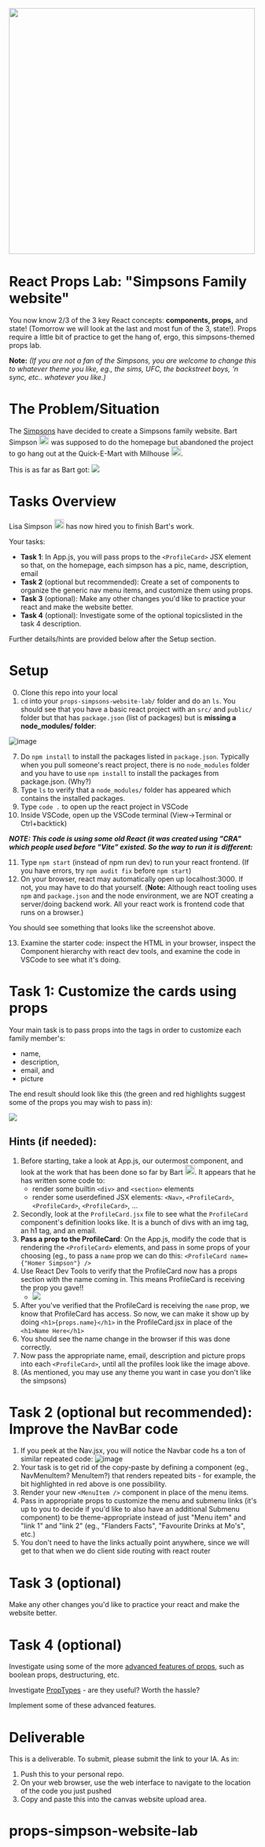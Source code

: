<img src="https://upload.wikimedia.org/wikipedia/commons/b/bc/The_Simpsons_Logo.svg" width="500">

# React Props Lab: "Simpsons Family website"

You now know 2/3 of the 3 key React concepts: <strong>components, props,</strong> and state! (Tomorrow we will look at the last and most fun of the 3, state!). Props require a little bit of practice to get the hang of, ergo, this simpsons-themed props lab.

<strong>Note:</strong> <em>(If you are not a fan of the Simpsons, you are welcome to change this to whatever theme you like, eg., the sims, UFC, the backstreet boys, 'n sync, etc.. whatever you like.)</em>

# The Problem/Situation

The <a href="https://en.wikipedia.org/wiki/The_Simpsons">Simpsons</a> have decided to create a Simpsons family website. Bart Simpson <img src="https://upload.wikimedia.org/wikipedia/en/a/aa/Bart_Simpson_200px.png" height="20"> was supposed to do the homepage but abandoned the project to go hang out at the Quick-E-Mart with Milhouse <img src="https://upload.wikimedia.org/wikipedia/en/1/11/Milhouse_Van_Houten.png" height="20">.

This is as far as Bart got: 
<img src="https://user-images.githubusercontent.com/24878576/126073747-7d59c309-05bf-4b49-a9c7-035c1765419d.png">

# Tasks Overview

Lisa Simpson <img src="https://upload.wikimedia.org/wikipedia/en/e/ec/Lisa_Simpson.png" height="20"> has now hired you to finish Bart's work.

Your tasks:
- <strong>Task 1</strong>: In App.js, you will pass props to the `<ProfileCard>` JSX element so that, on the homepage, each simpson has a pic, name, description, email
- <strong>Task 2</strong> (optional but recommended): Create a set of components to organize the generic nav menu items, and customize them using props.
- <strong>Task 3</strong> (optional): Make any other changes you'd like to practice your react and make the website better.
- <strong>Task 4</strong> (optional): Investigate some of the optional topicslisted in the task 4 description.
 
Further details/hints are provided below after the Setup section.

# Setup

0. Clone this repo into your local
1. `cd` into your `props-simpsons-website-lab/` folder and do an `ls`. You should see that you have a basic react project with an `src/` and `public/` folder but  that has `package.json` (list of packages) but is <strong>missing a node_modules/ folder</strong>:

![image](https://user-images.githubusercontent.com/24878576/126079216-d7fbdbde-27b1-455c-bb9b-2ea64bb7fba6.png)

7. Do `npm install` to install the packages listed in `package.json`. Typically when you pull someone's react project, there is no `node_modules` folder and you have to use `npm install` to install the packages from package.json. (Why?)
8. Type `ls` to verify that a `node_modules/` folder has appeared which contains the installed packages.
9. Type `code .` to open up the react project in VSCode
10. Inside VSCode, open up the VSCode terminal (View->Terminal or Ctrl+backtick)

***NOTE: This code is using some old React (it was created using "CRA" which people used before "Vite" existed. So the way to run it is different:***

11. Type `npm start` (instead of npm run dev) to run your react frontend. (If you have errors, try `npm audit fix` before `npm start`)
12. On your browser, react may automatically open up localhost:3000. If not, you may have to do that yourself. (<strong>Note:</strong> Although react tooling uses `npm` and `package.json` and the node environment, we are NOT creating a server/doing backend work. All your react work is frontend code that runs on a browser.)

You should see something that looks like the screenshot above.

13. Examine the starter code: inspect the HTML in your browser, inspect the Component hierarchy with react dev tools, and examine the code in VSCode to see what it's doing.


# Task 1: Customize the cards using props

Your main task is to pass props into the <ProfileCard /> tags in order to customize each family member's:
- name, 
- description, 
- email, and 
- picture

The end result should look like this (the green and red highlights suggest some of the props you may wish to pass in):

<img src="https://user-images.githubusercontent.com/24878576/126102670-9ac76f0e-a974-4ab7-9c1d-8bd1b12f7c55.png">


## Hints (if needed):
1. Before starting, take a look at App.js, our outermost component, and look at the work that has been done so far by Bart <img src="https://upload.wikimedia.org/wikipedia/en/a/aa/Bart_Simpson_200px.png" height="20">. It appears that he has written some code to:
    - render some builtin `<div>` and `<section>` elements
    - render some userdefined JSX elements: `<Nav>`, `<ProfileCard>`, `<ProfileCard>`, `<ProfileCard>`, ...
2. Secondly, look at the `ProfileCard.jsx` file to see what the `ProfileCard` component's definition looks like. It is a bunch of divs with an img tag, an h1 tag, and an email.
3. <strong>Pass a prop to the ProfileCard</strong>: On the App.js, modify the code that is rendering the `<ProfileCard>` elements, and pass in some props of your choosing (eg., to pass a `name` prop we can do this: `<ProfileCard name={"Homer Simpson"} />`
4. Use React Dev Tools to verify that the ProfileCard now has a props section with the name coming in. This means ProfileCard is receiving the prop you gave!!
    - <img src="https://user-images.githubusercontent.com/24878576/126159091-3ad2df82-aa19-4aa1-85bc-3ba0e7568bf9.png">
5. After you've verified that the ProfileCard is receiving the `name` prop, we know that ProfileCard has access. So now, we can make it show up by doing `<h1>{props.name}</h1>` in the ProfileCard.jsx in place of the `<h1>Name Here</h1>`
6. You should see the name change in the browser if this was done correctly.
7. Now pass the appropriate name, email, description and picture props into each `<ProfileCard>`, until all the profiles look like the image above.
8. (As mentioned, you may use any theme you want in case you don't like the simpsons)

# Task 2 (optional but recommended): Improve the NavBar code

1. If you peek at the Nav.jsx, you will notice the Navbar code hs a ton of similar repeated code: ![image](https://user-images.githubusercontent.com/24878576/126160123-40449d99-6abe-41a6-a201-7076d8c869a5.png)
2. Your task is to get rid of the copy-paste by defining a component (eg., NavMenuItem? MenuItem?) that renders repeated bits - for example, the bit highlighted in red above is one possibility.
3. Render your new `<MenuItem />` component in place of the menu items.
4. Pass in appropriate props to customize the menu and submenu links (it's up to you to decide if you'd like to also have an additional Submenu component) to be theme-appropriate instead of just "Menu item" and "link 1" and "link 2" (eg., "Flanders Facts", "Favourite Drinks at Mo's", etc.)
5. You don't need to have the links actually point anywhere, since we will get to that when we do client side routing with react router

# Task 3 (optional)

Make any other changes you'd like to practice your react and make the website better.

# Task 4 (optional)

Investigate using some of the more <a href="https://www.freecodecamp.org/news/react-props-cheatsheet/">advanced features of props</a>, such as boolean props, destructuring, etc.

Investigate <a href="https://reactjs.org/docs/typechecking-with-proptypes.html">PropTypes</a> - are they useful? Worth the hassle?

Implement some of these advanced features.

# Deliverable

This is a deliverable. To submit, please submit the link to your IA. As in:

1. Push this to your personal repo.
2. On your web browser, use the web interface to navigate to the location of the code you just pushed
3. Copy and paste this into the canvas website upload area.


# props-simpson-website-lab
